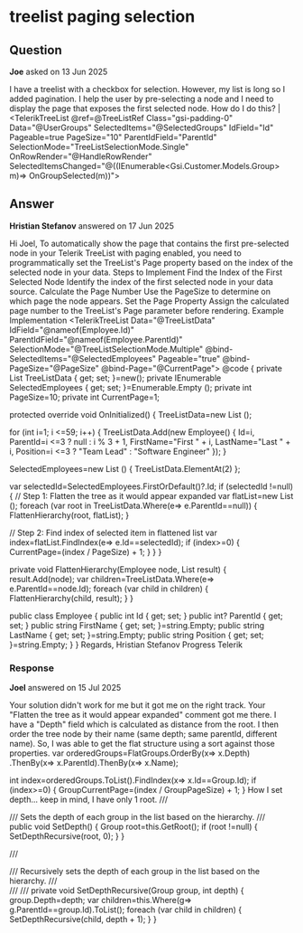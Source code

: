 # treelist paging selection

## Question

**Joe** asked on 13 Jun 2025

I have a treelist with a checkbox for selection. However, my list is long so I added pagination. I help the user by pre-selecting a node and I need to display the page that exposes the first selected node. How do I do this? | <TelerikTreeList @ref=@TreeListRef Class="gsi-padding-0" Data="@UserGroups" SelectedItems="@SelectedGroups" IdField="Id" Pageable=true PageSize="10" ParentIdField="ParentId" SelectionMode="TreeListSelectionMode.Single" OnRowRender="@HandleRowRender" SelectedItemsChanged="@((IEnumerable<Gsi.Customer.Models.Group> m)=> OnGroupSelected(m))"> <TreeListColumns> <TreeListCheckboxColumn SelectAll="false" SelectChildren="false" CheckBoxOnlySelection="true" Width="64px" /> <TreeListColumn Field="Name" Title="Name" Expandable="true"> <Template> @{
var item=context as Gsi.Customer.Models.Group; <img height="32" width="32" src="@item.ImageUrl" /> @item.Name
} </Template> </TreeListColumn> </TreeListColumns> </TelerikTreeList>

## Answer

**Hristian Stefanov** answered on 17 Jun 2025

Hi Joel, To automatically show the page that contains the first pre-selected node in your Telerik TreeList with paging enabled, you need to programmatically set the TreeList's Page property based on the index of the selected node in your data. Steps to Implement Find the Index of the First Selected Node Identify the index of the first selected node in your data source. Calculate the Page Number Use the PageSize to determine on which page the node appears. Set the Page Property Assign the calculated page number to the TreeList's Page parameter before rendering. Example Implementation <TelerikTreeList Data="@TreeListData" IdField="@nameof(Employee.Id)" ParentIdField="@nameof(Employee.ParentId)" SelectionMode="@TreeListSelectionMode.Multiple" @bind-SelectedItems="@SelectedEmployees" Pageable="true" @bind-PageSize="@PageSize" @bind-Page="@CurrentPage"> <TreeListColumns> <TreeListCheckboxColumn Width="50px" /> <TreeListColumn Field="@nameof(Employee.FirstName)" Title="First Name" Width="350px" Expandable="true" /> <TreeListColumn Field="@nameof(Employee.LastName)" Title="Last Name" /> <TreeListColumn Field="@nameof(Employee.Position)" Title="Position" Width="200px" /> </TreeListColumns> </TelerikTreeList> @code {
private List <Employee> TreeListData { get; set; }=new();
private IEnumerable <Employee> SelectedEmployees { get; set; }=Enumerable.Empty <Employee> ();
private int PageSize=10;
private int CurrentPage=1;

protected override void OnInitialized()
{
TreeListData=new List <Employee> ();

for (int i=1; i <=59; i++)
{
TreeListData.Add(new Employee()
{
Id=i,
ParentId=i <=3 ? null : i % 3 + 1,
FirstName="First " + i,
LastName="Last " + i,
Position=i <=3 ? "Team Lead" : "Software Engineer"
});
}

SelectedEmployees=new List <Employee> () { TreeListData.ElementAt(2) };

var selectedId=SelectedEmployees.FirstOrDefault()?.Id;
if (selectedId !=null)
{
// Step 1: Flatten the tree as it would appear expanded
var flatList=new List <Employee> ();
foreach (var root in TreeListData.Where(e=> e.ParentId==null))
{
FlattenHierarchy(root, flatList);
}

// Step 2: Find index of selected item in flattened list
var index=flatList.FindIndex(e=> e.Id==selectedId);
if (index>=0)
{
CurrentPage=(index / PageSize) + 1;
}
}
}

private void FlattenHierarchy(Employee node, List <Employee> result)
{
result.Add(node);
var children=TreeListData.Where(e=> e.ParentId==node.Id);
foreach (var child in children)
{
FlattenHierarchy(child, result);
}
}

public class Employee
{
public int Id { get; set; }
public int? ParentId { get; set; }
public string FirstName { get; set; }=string.Empty;
public string LastName { get; set; }=string.Empty;
public string Position { get; set; }=string.Empty;
}
} Regards, Hristian Stefanov Progress Telerik

### Response

**Joel** answered on 15 Jul 2025

Your solution didn't work for me but it got me on the right track. Your "Flatten the tree as it would appear expanded" comment got me there. I have a "Depth" field which is calculated as distance from the root. I then order the tree node by their name (same depth; same parentId, different name). So, I was able to get the flat structure using a sort against those properties. var orderedGroups=FlatGroups.OrderBy(x=> x.Depth)
.ThenBy(x=> x.ParentId).ThenBy(x=> x.Name);

int index=orderedGroups.ToList().FindIndex(x=> x.Id==Group.Id);
if (index>=0)
{
GroupCurrentPage=(index / GroupPageSize) + 1;
} How I set depth... keep in mind, I have only 1 root. /// <summary> /// Sets the depth of each group in the list based on the hierarchy.
/// </summary> public void SetDepth()
{
Group root=this.GetRoot();
if (root !=null)
{
SetDepthRecursive(root, 0);
}
}

/// <summary> /// Recursively sets the depth of each group in the list based on the hierarchy.
/// </summary> /// <param name="group"> </param> /// <param name="depth"> </param> private void SetDepthRecursive(Group group, int depth)
{
group.Depth=depth;
var children=this.Where(g=> g.ParentId==group.Id).ToList();
foreach (var child in children)
{
SetDepthRecursive(child, depth + 1);
}
}
